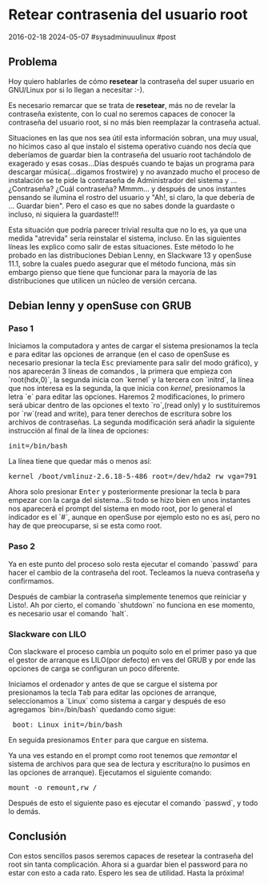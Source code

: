 <!-- vim: set spelllang=es_mx: -->

# Retear contrasenia del usuario root
2016-02-18 2024-05-07 #sysadminuuulinux #post

## Problema
<p>Hoy quiero hablarles de cómo <strong>resetear</strong> la contraseña del super usuario en GNU/Linux por si lo llegan a necesitar :-).</p>

<p>Es necesario remarcar que se trata de <strong>resetear</strong>, más no de revelar la contraseña existente, con lo cual no seremos capaces de conocer la contraseña del usuario root, si no más bien reemplazar la contraseña actual.</p>

<p>Situaciones en las que nos sea útil esta información sobran, una muy usual, no hicimos caso al que instalo el sistema operativo cuando nos decía que deberíamos de guardar bien la contraseña del usuario root tachándolo de exagerado y esas cosas...Días después cuando te bajas un programa para descargar música(...digamos frostwire) y no avanzado mucho el proceso de instalación se te pide la contraseña de Administrador del sistema y ...¿Contraseña? ¿Cuál contraseña? Mmmm...  y después de unos instantes pensando se ilumina el rostro del usuario y "Ah!, si claro, la que debería de ... Guardar bien". Pero el caso es que no sabes donde la guardaste o incluso, ni siquiera la guardaste!!!</p>

<p>Esta situación que podría parecer trivial resulta que no lo es, ya que una medida "atrevida" sería reinstalar el sistema, incluso.  En las siguientes líneas les explico como salir de estas situaciones. Este método lo he probado en las distribuciones Debian Lenny, en Slackware 13 y openSuse 11.1, sobre la cuales puedo asegurar que el método funciona, más sin embargo pienso que tiene que funcionar para la mayoría de las distribuciones que utilicen un núcleo de versión cercana. </p>

## Debian lenny y openSuse con GRUB

### Paso 1

<p>Iniciamos la computadora y antes de cargar el sistema presionamos la tecla <kbd>e</kbd> para editar las opciones de arranque (en el caso de openSuse es necesario presionar la tecla <kbd>Esc</kbd> previamente para salir del modo gráfico), y nos aparecerán 3 líneas de comandos , la primera que empieza con `root(hdx,0)`, la segunda inicia con `kernel` y la tercera con `initrd`, la línea que nos interesa es la segunda, la que inicia con <em>kernel</em>, presionamos la letra `e` para editar las opciones. Haremos 2 modificaciones, lo primero será ubicar dentro de las opciones el texto `ro`,(read only) y lo sustituiremos por `rw`(read and write), para tener derechos de escritura sobre los archivos de contraseñas. La segunda modificación será añadir la siguiente instrucción al final de la línea de opciones:</p>

<pre lang="bash" theme="slate" >init=/bin/bash</pre>

<p>La línea tiene que quedar más o menos así: </p>

<pre lang="bash" theme="slate" >kernel /boot/vmlinuz-2.6.18-5-486 root=/dev/hda2 rw vga=791 init=/bin/bash </pre>

<p>Ahora solo presionar <kbd>Enter</kbd> y posteriormente presionar la tecla <kbd>b</kbd> para empezar con la carga del sistema...Si todo se hizo bien en unos instantes nos aparecerá el prompt del sistema en modo root, por lo general el indicador es el `#`, aunque en openSuse por ejemplo esto no es así, pero no hay de que preocuparse, si se esta como root.</p>

### Paso 2

<p>Ya en este punto del proceso solo resta ejecutar el comando `passwd` para hacer el cambio de la contraseña del root. Tecleamos la nueva contraseña y confirmamos.</p>

<p>Después de cambiar la contraseña simplemente tenemos que reiniciar  y Listo!. Ah por cierto, el comando `shutdown` no funciona en ese momento, es necesario usar el comando `halt`.</p>

### Slackware con LILO

<p>Con slackware el proceso cambia un poquito solo en el primer paso ya que el gestor de arranque es LILO(por defecto) en ves del GRUB y por ende las opciones de carga se configuran un poco diferente.</p>

<p>Iniciamos el ordenador y antes de que se cargue el sistema por presionamos la tecla <kbd>Tab</kbd> para editar las opciones de arranque, seleccionamos a `Linux` como sistema a cargar y después de eso agregamos `bin=/bin/bash` quedando como sigue:</p>

<pre lang="bash" theme="slate" > boot: Linux init=/bin/bash </pre>

<p>En seguida presionamos <kbd>Enter</kbd> para que cargue en sistema.</p>

<p>Ya una ves estando en el prompt como root tenemos que <em>remontar</em> el sistema de archivos para que sea de lectura y escritura(no lo pusimos en las opciones de arranque). Ejecutamos el siguiente comando: </p>

<pre lang="bash" theme="slate" >mount -o remount,rw /</pre>

<p>Después de esto el siguiente paso es ejecutar  el comando `passwd`, y todo lo demás.</p>

## Conclusión

<p>Con estos sencillos pasos seremos capaces de resetear la contraseña del root sin tanta complicación. Ahora si a guardar bien el password para no estar con esto a cada rato. Espero les sea de utilidad. Hasta la próxima!</p>
